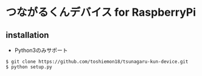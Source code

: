 # つながるくんデバイス for RaspberryPi

## installation
- Python3のみサポート
```
$ git clone https://github.com/toshiemon18/tsunagaru-kun-device.git
$ python setup.py
```
